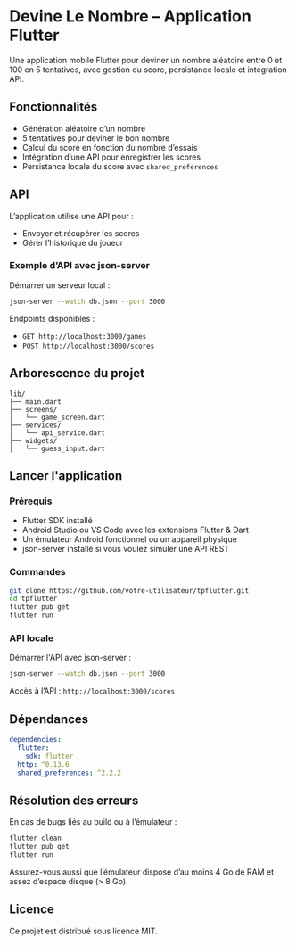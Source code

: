 # Devine Le Nombre – Application Flutter

Une application mobile Flutter pour deviner un nombre aléatoire entre 0 et 100 en 5 tentatives, avec gestion du score, persistance locale et intégration API.

## Fonctionnalités

- Génération aléatoire d’un nombre
- 5 tentatives pour deviner le bon nombre
- Calcul du score en fonction du nombre d’essais
- Intégration d’une API pour enregistrer les scores
- Persistance locale du score avec `shared_preferences`

## API

L’application utilise une API pour :
- Envoyer et récupérer les scores
- Gérer l’historique du joueur

### Exemple d’API avec json-server

Démarrer un serveur local :

```bash
json-server --watch db.json --port 3000
````

Endpoints disponibles :

* `GET http://localhost:3000/games` 
* `POST http://localhost:3000/scores` 

## Arborescence du projet

```
lib/
├── main.dart
├── screens/
│   └── game_screen.dart
├── services/
│   └── api_service.dart
├── widgets/
│   └── guess_input.dart
```

## Lancer l'application

### Prérequis

* Flutter SDK installé
* Android Studio ou VS Code avec les extensions Flutter & Dart
* Un émulateur Android fonctionnel ou un appareil physique
* json-server installé si vous voulez simuler une API REST

### Commandes

```bash
git clone https://github.com/votre-utilisateur/tpflutter.git
cd tpflutter
flutter pub get
flutter run
```

### API locale

Démarrer l'API avec json-server :

```bash
json-server --watch db.json --port 3000
```

Accès à l’API :
`http://localhost:3000/scores`

## Dépendances

```yaml
dependencies:
  flutter:
    sdk: flutter
  http: ^0.13.6
  shared_preferences: ^2.2.2
```

## Résolution des erreurs

En cas de bugs liés au build ou à l’émulateur :

```bash
flutter clean
flutter pub get
flutter run
```

Assurez-vous aussi que l’émulateur dispose d’au moins 4 Go de RAM et assez d’espace disque (> 8 Go).

## Licence

Ce projet est distribué sous licence MIT.

